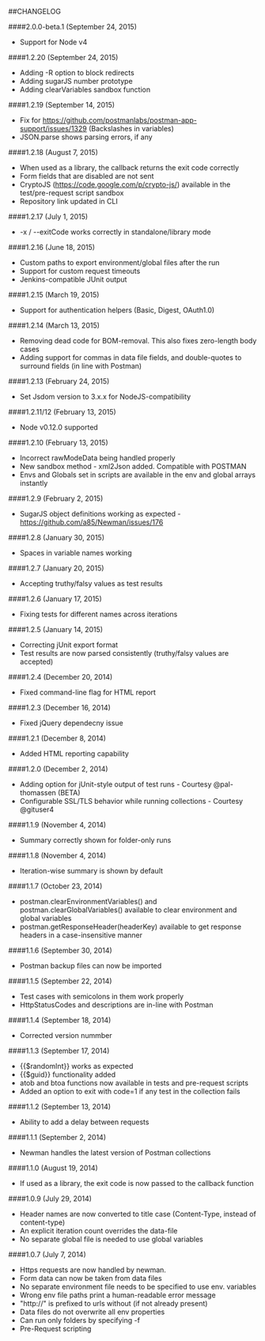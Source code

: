 ##CHANGELOG

####2.0.0-beta.1 (September 24, 2015)
* Support for Node v4

####1.2.20 (September 24, 2015)
* Adding -R option to block redirects
* Adding sugarJS number prototype
* Adding clearVariables sandbox function

####1.2.19 (September 14, 2015)
* Fix for https://github.com/postmanlabs/postman-app-support/issues/1329 (Backslashes in variables)
* JSON.parse shows parsing errors, if any

####1.2.18 (August 7, 2015)
* When used as a library, the callback returns the exit code correctly
* Form fields that are disabled are not sent
* CryptoJS (https://code.google.com/p/crypto-js/) available in the test/pre-request script sandbox
* Repository link updated in CLI

####1.2.17 (July 1, 2015)
* -x / --exitCode works correctly in standalone/library mode

####1.2.16 (June 18, 2015)
* Custom paths to export environment/global files after the run
* Support for custom request timeouts
* Jenkins-compatible JUnit output

####1.2.15 (March 19, 2015)
* Support for authentication helpers (Basic, Digest, OAuth1.0)

####1.2.14 (March 13, 2015)
* Removing dead code for BOM-removal. This also fixes zero-length body cases
* Adding support for commas in data file fields, and double-quotes to surround fields (in line with Postman)

####1.2.13 (February 24, 2015)
* Set Jsdom version to 3.x.x for NodeJS-compatibility

####1.2.11/12 (February 13, 2015)
* Node v0.12.0 supported

####1.2.10 (February 13, 2015)
* Incorrect rawModeData being handled properly
* New sandbox method - xml2Json added. Compatible with POSTMAN
* Envs and Globals set in scripts are available in the env and global arrays instantly

####1.2.9 (February 2, 2015)
* SugarJS object definitions working as expected - https://github.com/a85/Newman/issues/176

####1.2.8 (January 30, 2015)
* Spaces in variable names working

####1.2.7 (January 20, 2015)
* Accepting truthy/falsy values as test results

####1.2.6 (January 17, 2015)
* Fixing tests for different names across iterations

####1.2.5 (January 14, 2015)
* Correcting jUnit export format
* Test results are now parsed consistently (truthy/falsy values are accepted)

####1.2.4 (December 20, 2014)
* Fixed command-line flag for HTML report

####1.2.3 (December 16, 2014)
* Fixed jQuery dependecny issue

####1.2.1 (December 8, 2014)
* Added HTML reporting capability

####1.2.0 (December 2, 2014)
* Adding option for jUnit-style output of test runs - Courtesy @pal-thomassen (BETA)
* Configurable SSL/TLS behavior while running collections - Courtesy @gituser4

####1.1.9 (November 4, 2014)
* Summary correctly shown for folder-only runs

####1.1.8 (November 4, 2014)
* Iteration-wise summary is shown by default

####1.1.7 (October 23, 2014)
* postman.clearEnvironmentVariables() and postman.clearGlobalVariables() available to clear environment and global variables
* postman.getResponseHeader(headerKey) available to get response headers in a case-insensitive manner

####1.1.6 (September 30, 2014)
* Postman backup files can now be imported

####1.1.5 (September 22, 2014)
* Test cases with semicolons in them work properly
* HttpStatusCodes and descriptions are in-line with Postman

####1.1.4 (September 18, 2014)
* Corrected version nummber

####1.1.3 (September 17, 2014)
* {{$randomInt}} works as expected
* {{$guid}} functionality added
* atob and btoa functions now available in tests and pre-request scripts
* Added an option to exit with code=1 if any test in the collection fails

####1.1.2 (September 13, 2014)
* Ability to add a delay between requests

####1.1.1 (September 2, 2014)
* Newman handles the latest version of Postman collections

####1.1.0 (August 19, 2014)
* If used as a library, the exit code is now passed to the callback function


####1.0.9 (July 29, 2014)
* Header names are now converted to title case (Content-Type, instead of content-type)
* An explicit iteration count overrides the data-file
* No separate global file is needed to use global variables


####1.0.7 (July 7, 2014)
* Https requests are now handled by newman.
* Form data can now be taken from data files
* No separate environment file needs to be specified to use env. variables
* Wrong env file paths print a human-readable error message
* "http://" is prefixed to urls without (if not already present)
* Data files do not overwrite all env properties
* Can run only folders by specifying -f
* Pre-Request scripting